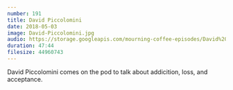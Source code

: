 ```yaml
---
number: 191
title: David Piccolomini
date: 2018-05-03
image: David-Piccolomini.jpg
audio: https://storage.googleapis.com/mourning-coffee-episodes/David%20Piccolomini%20Release.mp3
duration: 47:44
filesize: 44960743
---
```


David Piccolomini comes on the pod to talk about addicition, loss, and acceptance.

